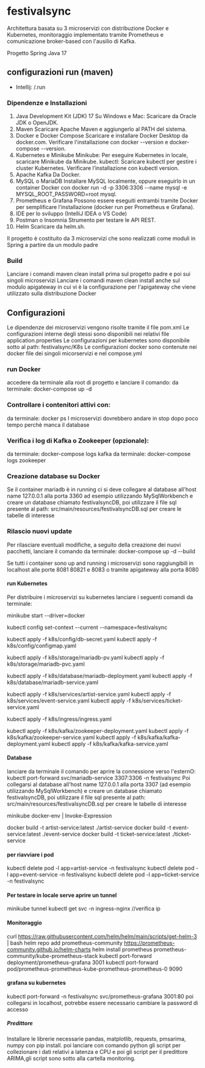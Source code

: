 # festivalsync
Architettura basata su 3 microservizi con distribuzione Docker e Kubernetes,
monitoraggio implementato tramite Prometheus e comunicazione broker-based con
l'ausilio di Kafka.

Progetto Spring
Java 17

## configurazioni run (maven)
- Intellij: /.run

### Dipendenze e Installazioni
1. Java Development Kit (JDK) 17
   Su Windows e Mac: Scaricare da Oracle JDK o OpenJDK.
2. Maven
   Scaricare Apache Maven e aggiungerlo al PATH del sistema.
3. Docker e Docker Compose
   Scaricare e installare Docker Desktop da docker.com.
   Verificare l'installazione con docker --version e docker-compose --version.
4. Kubernetes e Minikube
   Minikube: Per eseguire Kubernetes in locale, scaricare Minikube da Minikube.
   kubectl: Scaricare kubectl per gestire i cluster Kubernetes. Verificare l’installazione con kubectl version.
5. Apache Kafka
   Da Docker.
6. MySQL o MariaDB
   Installare MySQL localmente, oppure eseguirlo in un container Docker con docker run -d -p 3306:3306 --name mysql -e MYSQL_ROOT_PASSWORD=root mysql.
7. Prometheus e Grafana
   Possono essere eseguiti entrambi tramite Docker per semplificare l’installazione (docker run per Prometheus e Grafana).
8. IDE per lo sviluppo (IntelliJ IDEA o VS Code)
9. Postman o Insomnia
   Strumento per testare le API REST.
10. Helm 
    Scaricare da helm.sh.

Il progetto è costituito da 3 microservizi che sono realizzati come moduli in Spring
a partire da un modulo padre

### Build
Lanciare i comandi maven clean install prima sul progetto padre e poi sui singoli
microservizi
Lanciare i comandi maven clean install anche sul modulo apigateway in cui vi è
la configurazione per l'apigateway che viene utilizzato sulla distribuzione Docker

## Configurazioni
Le dipendenze dei microservizi vengono risolte tramite il file pom.xml
Le configurazioni interne degli stessi sono disponibili nei relativi file application.properties
Le configurazioni per kubernetes sono disponibile sotto al path: festivalsync/K8s
Le configurazioni docker sono contenute nei docker file dei singoli micorservizi
e nel compose.yml

### run Docker
accedere da terminale alla root di progetto e lanciare il comando:
da terminale: docker-compose up -d

### Controllare i contenitori attivi con:
da terminale: docker ps
I microservizi dovrebbero andare in stop dopo poco tempo perchè manca il database

### Verifica i log di Kafka o Zookeeper (opzionale):
da terminale: docker-compose logs kafka
da terminale: docker-compose logs zookeeper

### Creazione database su Docker
Se il container mariadb è in running ci si deve collegare al database
all'host name 127.0.0.1 alla porta 3360 ad esempio utilizzando MySqlWorkbench
e creare un database chiamato festivalsyncDB, poi utilizzare il file sql
presente al path: src/main/resources/festivalsyncDB.sql per creare le tabelle di 
interesse

### Rilascio nuovi update
Per rilasciare eventuali modifiche, a seguito della creazione dei nuovi pacchetti,
lanciare il comando da terminale: docker-compose up -d --build

Se tutti i container sono up and running i microservizi sono raggiungibili
in localhost alle porte 8081 80821 e 8083 o tramite apigateway alla porta 8080

#### run Kubernetes
Per distribuire i microservizi su kubernetes lanciare i seguenti comandi da terminale:

minikube start --driver=docker

kubectl config set-context --current --namespace=festivalsync

kubectl apply -f k8s/config/db-secret.yaml
kubectl apply -f k8s/config/configmap.yaml

kubectl apply -f k8s/storage/mariadb-pv.yaml
kubectl apply -f k8s/storage/mariadb-pvc.yaml

kubectl apply -f k8s/database/mariadb-deployment.yaml
kubectl apply -f k8s/database/mariadb-service.yaml

kubectl apply -f k8s/services/artist-service.yaml
kubectl apply -f k8s/services/event-service.yaml
kubectl apply -f k8s/services/ticket-service.yaml

kubectl apply -f k8s/ingress/ingress.yaml

kubectl apply -f k8s/kafka/zookeeper-deployment.yaml
kubectl apply -f k8s/kafka/zookeeper-service.yaml
kubectl apply -f k8s/kafka/kafka-deployment.yaml
kubectl apply -f k8s/kafka/kafka-service.yaml

#### Database
lanciare da terminale il comando per aprire la connessione verso l'esternO:
kubectl port-forward svc/mariadb-service 3307:3306 -n festivalsync
Poi collegarsi al database all'host name 127.0.0.1 alla porta 3307
(ad esempio utilizzando MySqlWorkbench) e creare un database 
chiamato festivalsyncDB, poi utilizzare il file sql presente 
al path: src/main/resources/festivalsyncDB.sql per creare le tabelle di interesse

minikube docker-env | Invoke-Expression

docker build -t artist-service:latest ./artist-service
docker build -t event-service:latest ./event-service
docker build -t ticket-service:latest ./ticket-service

#### per riavviare i pod
kubectl delete pod -l app=artist-service -n festivalsync
kubectl delete pod -l app=event-service -n festivalsync
kubectl delete pod -l app=ticket-service -n festivalsync

#### Per testare in locale serve aprire un tunnel
minikube tunnel
kubectl get svc -n ingress-nginx //verifica ip

#### Monitoraggio
curl https://raw.githubusercontent.com/helm/helm/main/scripts/get-helm-3 | bash
helm repo add prometheus-community https://prometheus-community.github.io/helm-charts
helm install prometheus prometheus-community/kube-prometheus-stack
kubectl port-forward deployment/prometheus-grafana 3001
kubectl port-forward pod/prometheus-prometheus-kube-prometheus-prometheus-0 9090

#### grafana su kubernetes
kubectl port-forward -n festivalsync svc/prometheus-grafana 3001:80
poi collegarsi in localhost, potrebbe essere necessario cambiare la password di accesso

##### Predittore 
Installare le librerie necessarie pandas, matplotlib, requests, pmsarima, numpy 
con pip install.
poi lanciare con comando python gli script per collezionare i dati relativi a latenza e CPU
e poi gli script per il predittore ARIMA,gli script sono sotto alla cartella monitoring.


